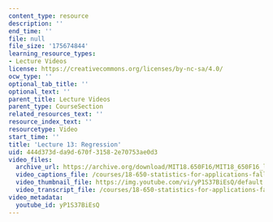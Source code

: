 ```yaml
---
content_type: resource
description: ''
end_time: ''
file: null
file_size: '175674844'
learning_resource_types:
- Lecture Videos
license: https://creativecommons.org/licenses/by-nc-sa/4.0/
ocw_type: ''
optional_tab_title: ''
optional_text: ''
parent_title: Lecture Videos
parent_type: CourseSection
related_resources_text: ''
resource_index_text: ''
resourcetype: Video
start_time: ''
title: 'Lecture 13: Regression'
uid: 444d373d-da9d-670f-3158-2e70753ae0d3
video_files:
  archive_url: https://archive.org/download/MIT18.650F16/MIT18_650F16_lec13_300k.mp4
  video_captions_file: /courses/18-650-statistics-for-applications-fall-2016/538a42b64ee95a13a3f75bbddf772886_yP1S37BiEsQ.vtt
  video_thumbnail_file: https://img.youtube.com/vi/yP1S37BiEsQ/default.jpg
  video_transcript_file: /courses/18-650-statistics-for-applications-fall-2016/43bb441e13e5bae07ecdc0c15b3d7d7f_yP1S37BiEsQ.pdf
video_metadata:
  youtube_id: yP1S37BiEsQ
---
```

